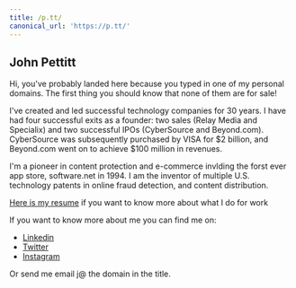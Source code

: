 ```yaml
---
title: /p.tt/
canonical_url: 'https://p.tt/'
---
```


## John Pettitt

Hi, you've probably landed here because you typed in one of my personal domains.  The first thing you should know that none of them are for sale!  

I've created and led successful technology companies for 30 years. I have had four successful exits as a founder: two sales (Relay Media and Specialix) and two successful IPOs (CyberSource and Beyond.com). CyberSource was subsequently purchased by VISA for $2 billion, and Beyond.com went on to achieve $100 million in revenues.

I'm a pioneer in content protection and e-commerce invlding the forst ever app store, software.net in 1994. I am the inventor of multiple U.S. technology patents in online fraud detection, and content distribution. 

[Here is my resume](/resume.html) if you want to know more about what I do for work

If you want to know more about me you can find me on:

* [Linkedin](https://www.linkedin.com/in/johnpettitt/)
* [Twitter](https://twitter.com/jpp123/)
* [Instagram](https://www.instagram.com/wtfaccountname/)

Or send me email j@ the domain in the title.
